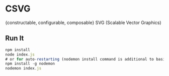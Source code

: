 # CSVG
{constructable, configurable, composable} SVG (Scalable Vector Graphics)

## Run It

```javascript
npm install
node index.js
# or for auto-restarting (nodemon install command is additional to basic npm install)
npm install -g nodemon
nodemon index.js
```
